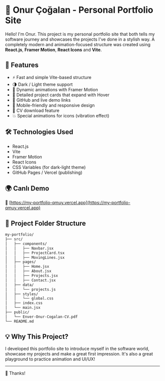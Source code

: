 # 🧠 Onur Çoğalan - Personal Portfolio Site

Hello! I'm Onur. This project is my personal portfolio site that both tells my software journey and showcases the projects I've done in a stylish way. A completely modern and animation-focused structure was created using **React.js**, **Framer Motion**, **React Icons** and **Vite**.

## 🚀 Features

- ⚡️ Fast and simple Vite-based structure
- 🌗 Dark / Light theme support
- 🎨 Dynamic animations with Framer Motion
- 🧩 Detailed project cards that expand with Hover
- 🔗 GitHub and live demo links
- 📱 Mobile-friendly and responsive design
- 📄 CV download feature
- 💥 Special animations for icons (vibration effect)

## 🛠 Technologies Used

- React.js
- Vite
- Framer Motion
- React Icons
- CSS Variables (for dark-light theme)
- GitHub Pages / Vercel (publishing)

## 🌍 Canlı Demo

🔗 [https://my-portfolio-qmuy.vercel.app](https://my-portfolio-qmuy.vercel.app)

## 📂 Project Folder Structure

```bash
my-portfolio/
├── src/
│   ├── components/
│   │   ├── Navbar.jsx
│   │   ├── ProjectCard.tsx
│   │   ├── MovingLines.jsx
│   ├── pages/
│   │   ├── Home.jsx
│   │   ├── About.jsx
│   │   ├── Projects.jsx
│   │   ├── Contact.jsx
│   ├── data/
│   │   └── projects.js
│   ├── styles/
│   │   └── global.css
│   ├── index.css
│   └── main.jsx
├── public/
│   └── Enver-Onur-Cogalan-CV.pdf
└── README.md
```

## 💡 Why This Project?

I developed this portfolio site to introduce myself in the software world, showcase my projects and make a great first impression. It's also a great playground to practice animation and UI/UX!

---

🖤 Thanks!
